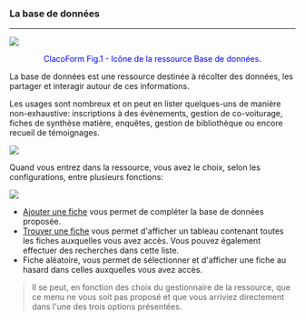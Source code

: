 ### La base de données

---

![](images/clacoform-fig1.png)

<p style="color:blue; text-align: center">ClacoForm Fig.1 - Icône de la ressource Base de données.</p>

La base de données est une ressource destinée à récolter des données, les partager et interagir autour de ces informations. 

Les usages sont nombreux et on peut en lister quelques-uns de manière non-exhaustive: inscriptions à des évènements, gestion de co-voiturage, fiches de synthèse matière, enquêtes, gestion de bibliothèque ou encore recueil de témoignages.

![](images/clacoform-fig2.png)

Quand vous entrez dans la ressource, vous avez le choix, selon les configurations, entre plusieurs fonctions:


![](images/clacoform-fig41.png)

* [Ajouter une fiche](/fr/resources/clacoForm/create-files.md) vous permet de compléter la base de données proposée.
* [Trouver une fiche](/fr/resources/clacoForm/manage-files.md) vous permet d'afficher un tableau contenant toutes les fiches auxquelles vous avez accès. Vous pouvez également effectuer des recherches dans cette liste.
* Fiche aléatoire, vous permet de sélectionner et d'afficher une fiche au hasard dans celles auxquelles vous avez accès.

> Il se peut, en fonction des choix du gestionnaire de la ressource, que ce menu ne vous soit pas proposé et que vous arriviez directement dans l'une des trois options présentées.
